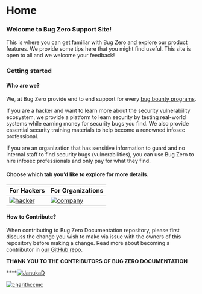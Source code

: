 # Home

### Welcome to Bug Zero Support Site!

This is where you can get familiar with Bug Zero and explore our product features. We provide some tips here that you might find useful. This site is open to all and we welcome your feedback!

### Getting started <a href="#getting-started" id="getting-started"></a>

#### Who are we? <a href="#who-are-we" id="who-are-we"></a>

We, at Bug Zero provide end to end support for every [bug bounty programs](https://www.scorelab.org/bugzero-supports/docs/bug-bounty-program).

If you are a hacker and want to learn more about the security vulnerability ecosystem, we provide a platform to learn security by testing real-world systems while earning money for security bugs you find. We also provide essential security training materials to help become a renowned infosec professional.

If you are an organization that has sensitive information to guard and no internal staff to find security bugs (vulnerabilities), you can use Bug Zero to hire infosec professionals and only pay for what they find.

#### Choose which tab you’d like to explore for more details. <a href="#choose-which-tab-youd-like-to-explore-for-more-details" id="choose-which-tab-youd-like-to-explore-for-more-details"></a>

| For Hackers                                                                                                                                     | For Organizations                                                                                                                                |
| ----------------------------------------------------------------------------------------------------------------------------------------------- | ------------------------------------------------------------------------------------------------------------------------------------------------ |
| [![hacker](https://scorelab.org/bugzero-supports/assets/images/image\_hack.png)](https://www.scorelab.org/bugzero-supports/docs/hacker-support) | [![company](https://scorelab.org/bugzero-supports/assets/images/image.png)](https://www.scorelab.org/bugzero-supports/docs/organization-support) |

#### How to Contribute? <a href="#how-to-contribute" id="how-to-contribute"></a>

When contributing to Bug Zero Documentation repository, please first discuss the change you wish to make via issue with the owners of this repository before making a change. Read more about becoming a contributor in [our GitHub repo](https://github.com/scorelab/bugzero-supports/blob/master/README.md).

**THANK YOU TO THE CONTRIBUTORS OF BUG ZERO DOCUMENTATION**

****[<img src="https://avatars1.githubusercontent.com/u/43230023?v=4" alt="JanukaD" data-size="line">](https://github.com/JanukaD)

[<img src="https://avatars2.githubusercontent.com/u/700745?v=4" alt="charithccmc" data-size="line">](https://github.com/charithccmc)



